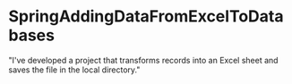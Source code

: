 # SpringAddingDataFromExcelToDatabases

"I've developed a project that transforms records into an Excel sheet and saves the file in the local directory."
